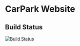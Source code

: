 # CarPark Website

## Build Status
[![Build Status](https://travis-ci.org/carprks/website.svg?branch=master)](https://travis-ci.org/carprks/website)


